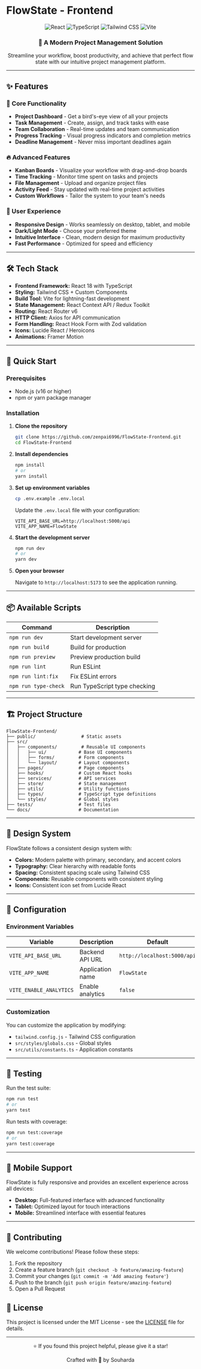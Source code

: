 # FlowState - Frontend

<div align="center">
  <img src="https://img.shields.io/badge/React-20232A?style=for-the-badge&logo=react&logoColor=61DAFB" alt="React" />
  <img src="https://img.shields.io/badge/TypeScript-007ACC?style=for-the-badge&logo=typescript&logoColor=white" alt="TypeScript" />
  <img src="https://img.shields.io/badge/Tailwind_CSS-38B2AC?style=for-the-badge&logo=tailwind-css&logoColor=white" alt="Tailwind CSS" />
  <img src="https://img.shields.io/badge/Vite-B73BFE?style=for-the-badge&logo=vite&logoColor=FFD62E" alt="Vite" />
</div>

<div align="center">
  <h3>🚀 A Modern Project Management Solution</h3>
  <p>Streamline your workflow, boost productivity, and achieve that perfect flow state with our intuitive project management platform.</p>
</div>

---

## ✨ Features

### 🎯 Core Functionality
- **Project Dashboard** - Get a bird's-eye view of all your projects
- **Task Management** - Create, assign, and track tasks with ease
- **Team Collaboration** - Real-time updates and team communication
- **Progress Tracking** - Visual progress indicators and completion metrics
- **Deadline Management** - Never miss important deadlines again

### 🔥 Advanced Features
- **Kanban Boards** - Visualize your workflow with drag-and-drop boards
- **Time Tracking** - Monitor time spent on tasks and projects
- **File Management** - Upload and organize project files
- **Activity Feed** - Stay updated with real-time project activities
- **Custom Workflows** - Tailor the system to your team's needs

### 💎 User Experience
- **Responsive Design** - Works seamlessly on desktop, tablet, and mobile
- **Dark/Light Mode** - Choose your preferred theme
- **Intuitive Interface** - Clean, modern design for maximum productivity
- **Fast Performance** - Optimized for speed and efficiency

---

## 🛠️ Tech Stack

- **Frontend Framework:** React 18 with TypeScript
- **Styling:** Tailwind CSS + Custom Components
- **Build Tool:** Vite for lightning-fast development
- **State Management:** React Context API / Redux Toolkit
- **Routing:** React Router v6
- **HTTP Client:** Axios for API communication
- **Form Handling:** React Hook Form with Zod validation
- **Icons:** Lucide React / Heroicons
- **Animations:** Framer Motion

---

## 🚀 Quick Start

### Prerequisites
- Node.js (v16 or higher)
- npm or yarn package manager

### Installation

1. **Clone the repository**
   ```bash
   git clone https://github.com/zenpai6996/FlowState-Frontend.git
   cd FlowState-Frontend
   ```

2. **Install dependencies**
   ```bash
   npm install
   # or
   yarn install
   ```

3. **Set up environment variables**
   ```bash
   cp .env.example .env.local
   ```
   
   Update the `.env.local` file with your configuration:
   ```env
   VITE_API_BASE_URL=http://localhost:5000/api
   VITE_APP_NAME=FlowState
   ```

4. **Start the development server**
   ```bash
   npm run dev
   # or
   yarn dev
   ```

5. **Open your browser**
   
   Navigate to `http://localhost:5173` to see the application running.

---

## 📦 Available Scripts

| Command | Description |
|---------|-------------|
| `npm run dev` | Start development server |
| `npm run build` | Build for production |
| `npm run preview` | Preview production build |
| `npm run lint` | Run ESLint |
| `npm run lint:fix` | Fix ESLint errors |
| `npm run type-check` | Run TypeScript type checking |

---

## 🏗️ Project Structure

```
FlowState-Frontend/
├── public/                 # Static assets
├── src/
│   ├── components/         # Reusable UI components
│   │   ├── ui/            # Base UI components
│   │   ├── forms/         # Form components
│   │   └── layout/        # Layout components
│   ├── pages/             # Page components
│   ├── hooks/             # Custom React hooks
│   ├── services/          # API services
│   ├── store/             # State management
│   ├── utils/             # Utility functions
│   ├── types/             # TypeScript type definitions
│   └── styles/            # Global styles
├── tests/                 # Test files
└── docs/                  # Documentation
```

---

## 🎨 Design System

FlowState follows a consistent design system with:

- **Colors:** Modern palette with primary, secondary, and accent colors
- **Typography:** Clear hierarchy with readable fonts
- **Spacing:** Consistent spacing scale using Tailwind CSS
- **Components:** Reusable components with consistent styling
- **Icons:** Consistent icon set from Lucide React

---

## 🔧 Configuration

### Environment Variables

| Variable | Description | Default |
|----------|-------------|---------|
| `VITE_API_BASE_URL` | Backend API URL | `http://localhost:5000/api` |
| `VITE_APP_NAME` | Application name | `FlowState` |
| `VITE_ENABLE_ANALYTICS` | Enable analytics | `false` |

### Customization

You can customize the application by modifying:
- `tailwind.config.js` - Tailwind CSS configuration
- `src/styles/globals.css` - Global styles
- `src/utils/constants.ts` - Application constants

---

## 🧪 Testing

Run the test suite:

```bash
npm run test
# or
yarn test
```

Run tests with coverage:

```bash
npm run test:coverage
# or
yarn test:coverage
```

---

## 📱 Mobile Support

FlowState is fully responsive and provides an excellent experience across all devices:

- **Desktop:** Full-featured interface with advanced functionality
- **Tablet:** Optimized layout for touch interactions
- **Mobile:** Streamlined interface with essential features

---

## 🤝 Contributing

We welcome contributions! Please follow these steps:

1. Fork the repository
2. Create a feature branch (`git checkout -b feature/amazing-feature`)
3. Commit your changes (`git commit -m 'Add amazing feature'`)
4. Push to the branch (`git push origin feature/amazing-feature`)
5. Open a Pull Request





## 📄 License

This project is licensed under the MIT License - see the [LICENSE](LICENSE) file for details.

---





<div align="center">
  <p>⭐ If you found this project helpful, please give it a star!</p>
  <p>Crafted with 💛 by Souharda</p>
</div>
